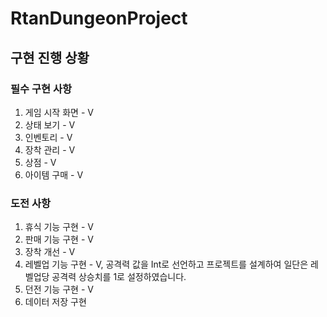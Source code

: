 # RtanDungeonProject

## 구현 진행 상황
### 필수 구현 사항
1) 게임 시작 화면 - V
2) 상태 보기 - V
3) 인벤토리 - V
4) 장착 관리 - V
5) 상점 - V
6) 아이템 구매 - V

### 도전 사항
1) 휴식 기능 구현 - V
2) 판매 기능 구현 - V
3) 장착 개선 - V
4) 레벨업 기능 구현 - V, 공격력 값을 Int로 선언하고 프로젝트를 설계하여 일단은 레벨업당 공격력 상승치를 1로 설정하였습니다.
5) 던전 기능 구현 - V
6) 데이터 저장 구현
